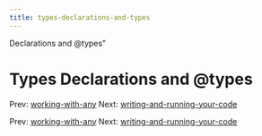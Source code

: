 ```yaml
---
title: types-declarations-and-types
---
```


Declarations and @types"

# Types Declarations and @types

Prev: [working-with-any](working-with-any.md)
Next:
[writing-and-running-your-code](writing-and-running-your-code.md)

Prev: [working-with-any](working-with-any.md)
Next:
[writing-and-running-your-code](writing-and-running-your-code.md)
